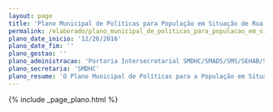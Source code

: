 ```yaml
---
layout: page
title: 'Plano Municipal de Políticas para População em Situação de Rua'
permalink: /elaborado/plano_municipal_de_politicas_para_populacao_em_situacao_de_rua/
plano_date_inicio: '12/26/2016'
plano_date_fim: ''
plano_gestao: ''
plano_administracao: 'Portaria Intersecretarial SMDHC/SMADS/SMS/SEHAB/SDTE nº 005, de 26 de dezembro de 2016'
plano_secretaria: 'SMDHC'
plano_resume: 'O Plano Municipal de Políticas para a População em Situação de Rua, estabelecido pela Portaria Intersecretarial SMDHC/SMADS/SMS/SEHAB/SDTE nº 005 em dezembro de 2016, é um instrumento de planejamento que visa garantir direitos à população em situação de rua em São Paulo, através da integração de políticas, participação social e controle. Construído pelo Comitê Intersetorial da Política Municipal para a População em Situação de Rua, o plano incorporou contribuições da sociedade civil, pesquisas sociais, seminários e censo, entre outros, com o objetivo de abordar as necessidades dessa população de forma abrangente e inclusiva.'
---
```

<div>
{% include _page_plano.html %}
</div>
